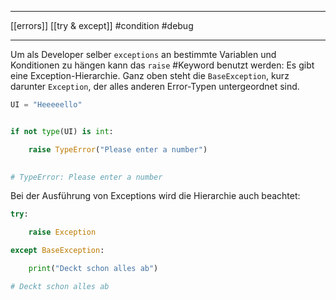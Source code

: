 ___
[[errors]]
[[try & except]]
#condition 
#debug 
___
Um als Developer selber `exceptions` an bestimmte Variablen und Konditionen zu hängen kann das `raise` #Keyword benutzt werden:
Es gibt eine Exception-Hierarchie. Ganz oben steht die `BaseException`, kurz darunter `Exception`, der alles anderen Error-Typen untergeordnet sind.

```python
UI = "Heeeeello"


if not type(UI) is int:

    raise TypeError("Please enter a number")

  
# TypeError: Please enter a number
```

Bei der Ausführung von Exceptions wird die Hierarchie auch beachtet:
```python
try:

    raise Exception

except BaseException:

    print("Deckt schon alles ab")

# Deckt schon alles ab
```
